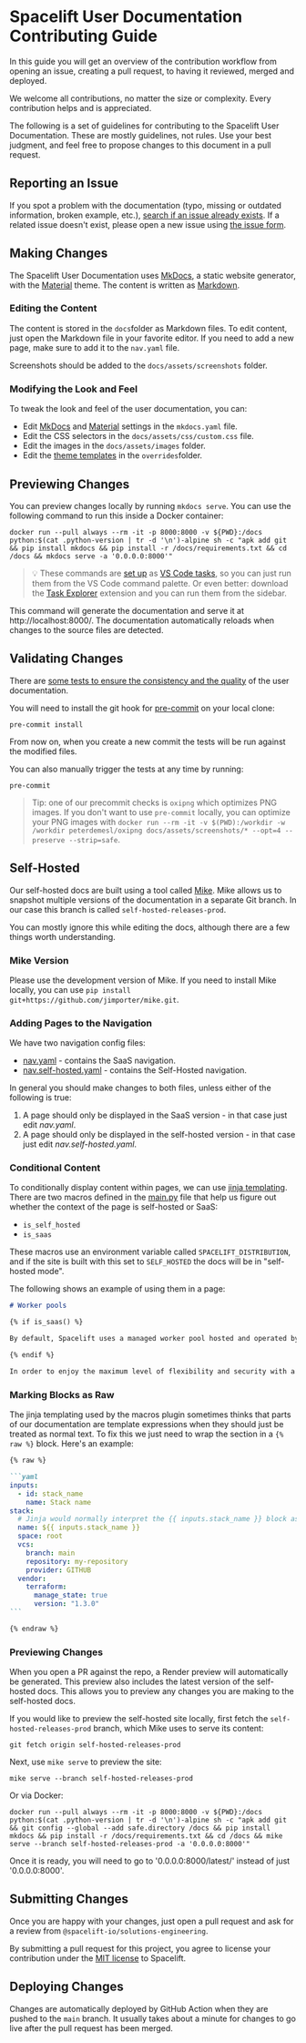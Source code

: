 # Spacelift User Documentation Contributing Guide

In this guide you will get an overview of the contribution workflow from opening an issue, creating a pull request, to having it reviewed, merged and deployed.

We welcome all contributions, no matter the size or complexity. Every contribution helps and is appreciated.

The following is a set of guidelines for contributing to the Spacelift User Documentation. These are mostly guidelines, not rules. Use your best judgment, and feel free to propose changes to this document in a pull request.

## Reporting an Issue

If you spot a problem with the documentation (typo, missing or outdated information, broken example, etc.), [search if an issue already exists](https://github.com/spacelift-io/user-documentation/issues). If a related issue doesn't exist, please open a new issue using [the issue form](https://github.com/spacelift-io/user-documentation/issues/new).

## Making Changes

The Spacelift User Documentation uses [MkDocs](https://www.mkdocs.org/), a static website generator, with the [Material](https://squidfunk.github.io/mkdocs-material/) theme. The content is written as [Markdown](https://www.markdownguide.org/).

### Editing the Content

The content is stored in the `docs`folder as Markdown files. To edit content, just open the Markdown file in your favorite editor. If you need to add a new page, make sure to add it to the `nav.yaml` file.

Screenshots should be added to the `docs/assets/screenshots` folder.

### Modifying the Look and Feel

To tweak the look and feel of the user documentation, you can:

- Edit [MkDocs](https://www.mkdocs.org/user-guide/configuration/) and [Material](https://squidfunk.github.io/mkdocs-material/setup/changing-the-colors/) settings in the `mkdocs.yaml` file.
- Edit the CSS selectors in the `docs/assets/css/custom.css` file.
- Edit the images in the `docs/assets/images` folder.
- Edit the [theme templates](https://squidfunk.github.io/mkdocs-material/customization/#extending-the-theme) in the `overrides`folder.

## Previewing Changes

You can preview changes locally by running `mkdocs serve`. You can use the following command to run this inside a Docker container:

```shell
docker run --pull always --rm -it -p 8000:8000 -v ${PWD}:/docs python:$(cat .python-version | tr -d '\n')-alpine sh -c "apk add git && pip install mkdocs && pip install -r /docs/requirements.txt && cd /docs && mkdocs serve -a '0.0.0.0:8000'"
```

> 💡 These commands are [set up](.vscode/tasks.json) as [VS Code tasks](https://code.visualstudio.com/docs/editor/tasks), so you can just run them from the VS Code command palette. Or even better: download the [Task Explorer](https://marketplace.visualstudio.com/items?itemName=spmeesseman.vscode-taskexplorer) extension and you can run them from the sidebar.

<!-- markdownlint-disable-next-line MD034 -->
This command will generate the documentation and serve it at http://localhost:8000/. The documentation automatically reloads when changes to the source files are detected.

## Validating Changes

There are [some tests to ensure the consistency and the quality](https://github.com/spacelift-io/user-documentation/blob/main/.pre-commit-config.yaml) of the user documentation.

You will need to install the git hook for [pre-commit](https://pre-commit.com/) on your local clone:

```shell
pre-commit install
```

From now on, when you create a new commit the tests will be run against the modified files.

You can also manually trigger the tests at any time by running:

```shell
pre-commit
```

> Tip: one of our precommit checks is `oxipng` which optimizes PNG images. If you don't want to use `pre-commit` locally, you can optimize your PNG images with `docker run --rm -it -v $(PWD):/workdir -w /workdir peterdemesl/oxipng docs/assets/screenshots/* --opt=4 --preserve --strip=safe`.

## Self-Hosted

Our self-hosted docs are built using a tool called [Mike](https://github.com/jimporter/mike). Mike allows us to snapshot multiple versions of the documentation in a separate Git branch. In our case this branch is called `self-hosted-releases-prod`.

You can mostly ignore this while editing the docs, although there are a few things worth understanding.

### Mike Version

Please use the development version of Mike. If you need to install Mike locally, you can use `pip install git+https://github.com/jimporter/mike.git`.

### Adding Pages to the Navigation

We have two navigation config files:

- [nav.yaml](nav.yaml) - contains the SaaS navigation.
- [nav.self-hosted.yaml](nav.self-hosted.yaml) - contains the Self-Hosted navigation.

In general you should make changes to both files, unless either of the following is true:

1. A page should only be displayed in the SaaS version - in that case just edit _nav.yaml_.
2. A page should only be displayed in the self-hosted version - in that case just edit _nav.self-hosted.yaml_.

### Conditional Content

To conditionally display content within pages, we can use [jinja templating](https://jinja.palletsprojects.com/en/3.1.x/templates). There are two macros defined in the [main.py](main.py) file that help us figure out whether the context of the page is self-hosted or SaaS:

- `is_self_hosted`
- `is_saas`

These macros use an environment variable called `SPACELIFT_DISTRIBUTION`, and if the site is built with this set to `SELF_HOSTED` the docs will be in "self-hosted mode".

The following shows an example of using them in a page:

```markdown
# Worker pools

{% if is_saas() %}

By default, Spacelift uses a managed worker pool hosted and operated by us. This is very convenient, but often you may have special requirements regarding infrastructure, security or compliance, which aren't served by the public worker pool. This is why Spacelift also supports private worker pools, which you can use to host the workers which execute Spacelift workflows on your end.

{% endif %}

In order to enjoy the maximum level of flexibility and security with a private worker pool, temporary run state is encrypted end-to-end, so only the workers in your worker pool can look inside it. We use asymmetric encryption to achieve this and only you ever have access to the private key.
```

### Marking Blocks as Raw

The jinja templating used by the macros plugin sometimes thinks that parts of our documentation are template expressions when they should just be treated as normal text. To fix this we just need to wrap the section in a `{% raw %}` block. Here's an example:

````markdown
{% raw %}

```yaml
inputs:
  - id: stack_name
    name: Stack name
stack:
  # Jinja would normally interpret the {{ inputs.stack_name }} block as a template.
  name: ${{ inputs.stack_name }}
  space: root
  vcs:
    branch: main
    repository: my-repository
    provider: GITHUB
  vendor:
    terraform:
      manage_state: true
      version: "1.3.0"
```

{% endraw %}
````

### Previewing Changes

When you open a PR against the repo, a Render preview will automatically be generated. This preview also includes the latest version of the self-hosted docs. This allows you to preview any changes you are making to the self-hosted docs.

If you would like to preview the self-hosted site locally, first fetch the `self-hosted-releases-prod` branch, which Mike uses to serve its content:

```shell
git fetch origin self-hosted-releases-prod
```

Next, use `mike serve` to preview the site:

```shell
mike serve --branch self-hosted-releases-prod
```

Or via Docker:

```shell
docker run --pull always --rm -it -p 8000:8000 -v ${PWD}:/docs python:$(cat .python-version | tr -d '\n')-alpine sh -c "apk add git && git config --global --add safe.directory /docs && pip install mkdocs && pip install -r /docs/requirements.txt && cd /docs && mike serve --branch self-hosted-releases-prod -a '0.0.0.0:8000'"
```

Once it is ready, you will need to go to '0.0.0.0:8000/latest/' instead of just '0.0.0.0:8000'.

## Submitting Changes

Once you are happy with your changes, just open a pull request and ask for a review from `@spacelift-io/solutions-engineering`.

By submitting a pull request for this project, you agree to license your contribution under the [MIT license](./LICENSE) to Spacelift.

## Deploying Changes

Changes are automatically deployed by GitHub Action when they are pushed to the `main` branch. It usually takes about a minute for changes to go live after the pull request has been merged.
